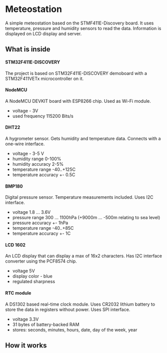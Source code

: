 # Meteostation

A simple meteostation based on the STMF411E-Discovery board. It uses temperature, pressure and humidity sensors to read the data. Information is displayed on LCD display and server.

## What is inside
#### STM32F411E-DISCOVERY
The project is based on STM32F411E-DISCOVERY demoboard with a STM32F411VETx microcontroller on it.

#### NodeMCU
A NodeMCU DEVKIT board with ESP8266 chip. Used as Wi-Fi module.
- voltage - 3V
- used frequency 115200 Bits/s

#### DHT22
A hygrometer sensor. Gets humidity and temperature data. Connects with a one-wire interface.
- voltage - 3-5 V
- humidity range 0-100%
- humidity accuracy 2-5%
- temperature range -40..+125C
- temperature accuracy +- 0.5C

#### BMP180

Digital pressure sensor. Temperature measurements included. Uses I2C interface.
- voltage 1.8 ... 3.6V
- pressure range 300 ... 1100hPa (+9000m ... -500m relating to sea level)
- pressure accuracy +- 1hPa
- temperature range -40..+85C
- temperature accuracy +- 1C

#### LCD 1602 

An LCD display that can display a max of 16x2 characters. Has I2C interface converter using the PCF8574 chip.
- voltage 5V
- display color - blue
- regulated sharpness

#### RTC module
A DS1302 based real-time clock module. Uses CR2032 lithium battery to store the data in registers without power. Uses SPI interface.
- voltage 3.3V
- 31 bytes of battery-backed RAM
- stores: seconds, minutes, hours, date, day of the week, year

## How it works


